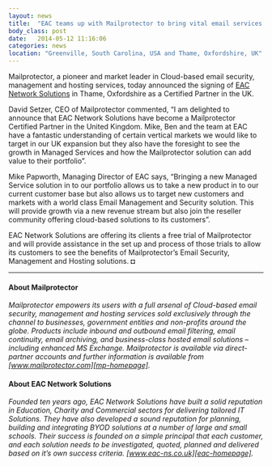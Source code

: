 ```yaml
---
layout: news
title:  "EAC teams up with Mailprotector to bring vital email services to businesses across the UK"
body_class: post
date:   2014-05-12 11:16:06
categories: news
location: "Greenville, South Carolina, USA and Thame, Oxfordshire, UK"
---
```

               
Mailprotector, a pioneer and market leader in Cloud-based email security, management and hosting services, today announced the signing of [EAC Network Solutions][eac-homepage] in Thame, Oxfordshire as a Certified Partner in the UK.

David Setzer, CEO of Mailprotector commented, “I am delighted to announce that EAC Network Solutions have become a Mailprotector Certified Partner in the United Kingdom. Mike, Ben and the team at EAC have a fantastic understanding of certain vertical markets we would like to target in our UK expansion but they also have the foresight to see the growth in Managed Services and how the Mailprotector solution can add value to their portfolio”.

Mike Papworth, Managing Director of EAC says, “Bringing a new Managed Service solution in to our portfolio allows us to take a new product in to our current customer base but also allows us to target new customers and markets with a world class Email Management and Security solution. This will provide growth via a new revenue stream but also join the reseller community offering cloud-based solutions to its customers”.  

EAC Network Solutions are offering its clients a free trial of Mailprotector and will provide assistance in the set up and process of those trials to allow its customers to see the benefits of Mailprotector’s Email Security, Management and Hosting solutions. &#9688;

***

#### About Mailprotector
*Mailprotector empowers its users with a full arsenal of Cloud-based email security, management and hosting services sold exclusively through the channel to businesses, government entities and non-profits around the globe. Products include inbound and outbound email filtering, email continuity, email archiving, and business-class hosted email solutions – including enhanced MS Exchange. Mailprotector is available via direct-partner accounts and further information is available from [www.mailprotector.com][mp-homepage].*

#### About EAC Network Solutions
*Founded ten years ago, EAC Network Solutions have built a solid reputation in Education, Charity and Commercial sectors for delivering tailored IT Solutions. They have also developed a sound reputation for planning, building and integrating BYOD solutions at a number of large and small schools. Their success is founded on a simple principal that each customer, and each solution needs to be investigated, quoted, planned and delivered based on it’s own success criteria.  [www.eac-ns.co.uk][eac-homepage].*

[mp-homepage]: http://www.mailprotector.co.uk
[eac-homepage]: http://www.eac-ns.co.uk


